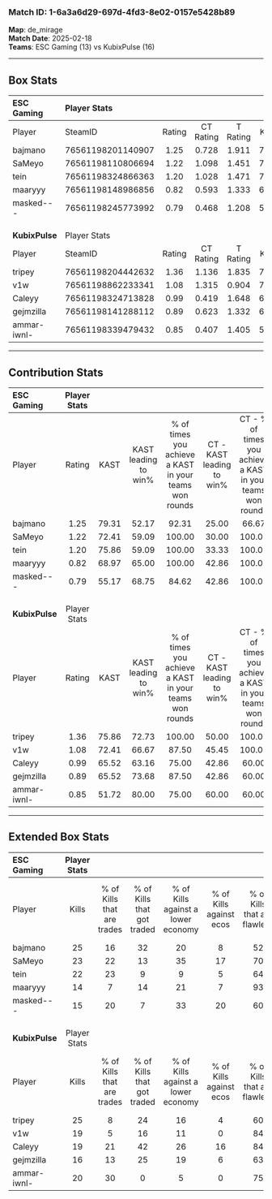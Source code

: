 ### Match ID: 1-6a3a6d29-697d-4fd3-8e02-0157e5428b89  
**Map**: de_mirage  
**Match Date**: 2025-02-18  
**Teams**: ESC Gaming (13) vs KubixPulse (16)  

---  

## Box Stats  

| **ESC Gaming** | Player Stats      |        |           |          |       |      |       |         |        |      |     |
| :- | :- | :-: | :-: | :-: | :-: | :-: | :-: | :-: | :-: | :-: | :-: |
| Player         | SteamID           | Rating | CT Rating | T Rating | KAST  | ADR  | Kills | Assists | Deaths | K/D  | HS% |
| bajmano        | 76561198201140907 |  1.25  |   0.728   |  1.911   | 79.31 | 84.8 |  25   |    4    |   23   | 1.09 | 60  |
| SaMeyo         | 76561198110806694 |  1.22  |   1.098   |  1.451   | 72.41 | 80.2 |  23   |    5    |   18   | 1.28 | 47  |
| tein           | 76561198324866363 |  1.20  |   1.028   |  1.471   | 75.86 | 75.3 |  22   |    6    |   18   | 1.22 | 50  |
| maaryyy        | 76561198148986856 |  0.82  |   0.593   |  1.333   | 68.97 | 63.7 |  14   |    5    |   21   | 0.67 | 42  |
| masked---      | 76561198245773992 |  0.79  |   0.468   |  1.208   | 55.17 | 68.4 |  15   |    4    |   19   | 0.79 | 40  |
|                |                   |        |           |          |       |      |       |         |        |      |     |
|                |                   |        |           |          |       |      |       |         |        |      |     |
|                |                   |        |           |          |       |      |       |         |        |      |     |
| **KubixPulse** | Player Stats      |        |           |          |       |      |       |         |        |      |     |
| Player         | SteamID           | Rating | CT Rating | T Rating | KAST  | ADR  | Kills | Assists | Deaths | K/D  | HS% |
| tripey         | 76561198204442632 |  1.36  |   1.136   |  1.835   | 75.86 | 96.1 |  25   |    7    |   18   | 1.39 | 64  |
| v1w            | 76561198862233341 |  1.08  |   1.315   |  0.904   | 72.41 | 68.1 |  19   |    4    |   17   | 1.12 | 15  |
| Caleyy         | 76561198324713828 |  0.99  |   0.419   |  1.648   | 65.52 | 87.4 |  19   |    9    |   23   | 0.83 | 89  |
| gejmzilla      | 76561198141288112 |  0.89  |   0.623   |  1.332   | 65.52 | 69.8 |  16   |    5    |   20   | 0.80 | 50  |
| ammar-iwnl-    | 76561198339479432 |  0.85  |   0.407   |  1.405   | 51.72 | 59.0 |  20   |    4    |   21   | 0.95 | 70  |
---  

## Contribution Stats  

| **ESC Gaming** | Player Stats |       |                      |                                                        |                           |                                                             |                          |                                                            |
| :- | :-: | :-: | :-: | :-: | :-: | :-: | :-: | :-: |
| Player         |    Rating    | KAST  | KAST leading to win% | % of times you achieve a KAST in your teams won rounds | CT - KAST leading to win% | CT - % of times you achieve a KAST in your teams won rounds | T - KAST leading to win% | T - % of times you achieve a KAST in your teams won rounds |
| bajmano        |     1.25     | 79.31 |        52.17         |                         92.31                          |           25.00           |                            66.67                            |          66.67           |                           100.00                           |
| SaMeyo         |     1.22     | 72.41 |        59.09         |                         100.00                         |           30.00           |                           100.00                            |          83.33           |                           100.00                           |
| tein           |     1.20     | 75.86 |        59.09         |                         100.00                         |           33.33           |                           100.00                            |          76.92           |                           100.00                           |
| maaryyy        |     0.82     | 68.97 |        65.00         |                         100.00                         |           42.86           |                           100.00                            |          76.92           |                           100.00                           |
| masked---      |     0.79     | 55.17 |        68.75         |                         84.62                          |           42.86           |                           100.00                            |          88.89           |                           80.00                            |
|                |              |       |                      |                                                        |                           |                                                             |                          |                                                            |
|                |              |       |                      |                                                        |                           |                                                             |                          |                                                            |
|                |              |       |                      |                                                        |                           |                                                             |                          |                                                            |
| **KubixPulse** | Player Stats |       |                      |                                                        |                           |                                                             |                          |                                                            |
| Player         |    Rating    | KAST  | KAST leading to win% | % of times you achieve a KAST in your teams won rounds | CT - KAST leading to win% | CT - % of times you achieve a KAST in your teams won rounds | T - KAST leading to win% | T - % of times you achieve a KAST in your teams won rounds |
| tripey         |     1.36     | 75.86 |        72.73         |                         100.00                         |           50.00           |                           100.00                            |          91.67           |                           100.00                           |
| v1w            |     1.08     | 72.41 |        66.67         |                         87.50                          |           45.45           |                           100.00                            |          90.00           |                           81.82                            |
| Caleyy         |     0.99     | 65.52 |        63.16         |                         75.00                          |           42.86           |                            60.00                            |          75.00           |                           81.82                            |
| gejmzilla      |     0.89     | 65.52 |        73.68         |                         87.50                          |           42.86           |                            60.00                            |          91.67           |                           100.00                           |
| ammar-iwnl-    |     0.85     | 51.72 |        80.00         |                         75.00                          |           60.00           |                            60.00                            |          90.00           |                           81.82                            |
---  

## Extended Box Stats  

| **ESC Gaming** | Player Stats |                            |                            |                                    |                         |                              |                                 |        |                             |                                     |                          |                               |                            |
| :- | :-: | :-: | :-: | :-: | :-: | :-: | :-: | :-: | :-: | :-: | :-: | :-: | :-: |
| Player         |    Kills     | % of Kills that are trades | % of Kills that got traded | % of Kills against a lower economy | % of Kills against ecos | % of Kills that are flawless | % of Kills that are close duels | Deaths | % of Deaths that get traded | % of Deaths against a lower economy | % of Deaths against ecos | % of Deaths that are flawless | % of Deaths that are close |
| bajmano        |      25      |             16             |             32             |                 20                 |            8            |              52              |               16                |   23   |             22              |                 22                  |            4             |              61               |             0              |
| SaMeyo         |      23      |             22             |             13             |                 35                 |           17            |              70              |                9                |   18   |             11              |                 17                  |            0             |              89               |             0              |
| tein           |      22      |             23             |             9              |                 9                  |            5            |              64              |                0                |   18   |             17              |                 22                  |            6             |              83               |             0              |
| maaryyy        |      14      |             7              |             14             |                 21                 |            7            |              93              |                7                |   21   |             38              |                 14                  |            5             |              76               |             0              |
| masked---      |      15      |             20             |             7              |                 33                 |           20            |              60              |               13                |   19   |             16              |                 21                  |            5             |              63               |             5              |
|                |              |                            |                            |                                    |                         |                              |                                 |        |                             |                                     |                          |                               |                            |
|                |              |                            |                            |                                    |                         |                              |                                 |        |                             |                                     |                          |                               |                            |
|                |              |                            |                            |                                    |                         |                              |                                 |        |                             |                                     |                          |                               |                            |
| **KubixPulse** | Player Stats |                            |                            |                                    |                         |                              |                                 |        |                             |                                     |                          |                               |                            |
| Player         |    Kills     | % of Kills that are trades | % of Kills that got traded | % of Kills against a lower economy | % of Kills against ecos | % of Kills that are flawless | % of Kills that are close duels | Deaths | % of Deaths that get traded | % of Deaths against a lower economy | % of Deaths against ecos | % of Deaths that are flawless | % of Deaths that are close |
| tripey         |      25      |             8              |             24             |                 16                 |            4            |              60              |                0                |   18   |             33              |                 11                  |            0             |              67               |             17             |
| v1w            |      19      |             5              |             16             |                 11                 |            0            |              84              |                0                |   17   |             18              |                 12                  |            0             |              100              |             0              |
| Caleyy         |      19      |             21             |             42             |                 26                 |           16            |              84              |                0                |   23   |              4              |                 22                  |            4             |              48               |             13             |
| gejmzilla      |      16      |             13             |             25             |                 19                 |            6            |              63              |                6                |   20   |             20              |                 20                  |            5             |              50               |             10             |
| ammar-iwnl-    |      20      |             30             |             0              |                 5                  |            0            |              75              |                0                |   21   |             10              |                 14                  |            0             |              71               |             5              |
